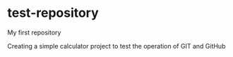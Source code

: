 # test-repository
My first repository

Creating a simple calculator project to test the operation of GIT and GitHub
